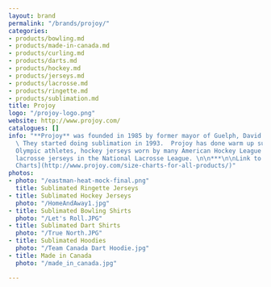 ```yaml
---
layout: brand
permalink: "/brands/projoy/"
categories:
- products/bowling.md
- products/made-in-canada.md
- products/curling.md
- products/darts.md
- products/hockey.md
- products/jerseys.md
- products/lacrosse.md
- products/ringette.md
- products/sublimation.md
title: Projoy
logo: "/projoy-logo.png"
website: http://www.projoy.com/
catalogues: []
info: "**Projoy** was founded in 1985 by former mayor of Guelph, David E. Hastings.
  \ They started doing sublimation in 1993.  Projoy has done warm up suits for Canadian
  Olympic athletes, hockey jerseys worn by many American Hockey League teams, Pro
  lacrosse jerseys in the National Lacrosse League. \n\n***\n\nLink to [Projoy Sizing
  Charts](http://www.projoy.com/size-charts-for-all-products/)"
photos:
- photo: "/eastman-heat-mock-final.png"
  title: Sublimated Ringette Jerseys
- title: Sublimated Hockey Jerseys
  photo: "/HomeAndAway1.jpg"
- title: Sublimated Bowling Shirts
  photo: "/Let's Roll.JPG"
- title: Sublimated Dart Shirts
  photo: "/True North.JPG"
- title: Sublimated Hoodies
  photo: "/Team Canada Dart Hoodie.jpg"
- title: Made in Canada
  photo: "/made_in_canada.jpg"

---
```

